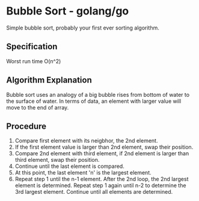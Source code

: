 # Bubble Sort - golang/go

Simple bubble sort, probably your first ever sorting algorithm. 

## Specification
Worst run time O(n^2)

## Algorithm Explanation

Bubble sort uses an analogy of a big bubble rises from bottom of water to the surface of water. In terms of data, an element with larger value will move to the end of array.

## Procedure
1. Compare first element with its neigbhor, the 2nd element.
2. If the first element value is larger than 2nd element, swap their position.
3. Compare 2nd element with third element, if 2nd element is larger than third element, swap their position.
4. Continue until the last element is compared. 
5. At this point, the last element 'n' is the largest element.
6. Repeat step 1 until the n-1 element. After the 2nd loop, the 2nd largest element is determined. Repeat step 1 again until n-2 to determine the 3rd largest element. Continue until all elements are determined.